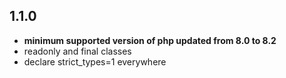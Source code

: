 ## 1.1.0
- **minimum supported version of php updated from 8.0 to 8.2**
- readonly and final classes
- declare strict_types=1 everywhere